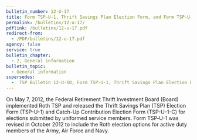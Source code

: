 ```yaml
---
bulletin_number: 12-U-17
title: Form TSP-U-1, Thrift Savings Plan Election Form, and Form TSP-U-1-C, CatchUp Contribution Election Form, Revised for Roth Implementation of Army, Air Force, and Navy
permalink: /bulletins/12-u-17/
pdflink: /bulletins/12-u-17.pdf
redirect-from:
  - /PDF/bulletins/12-u-17.pdf
agency: false
service: true
bulletin_chapter:
  - 2, General information
bulletin_topic:
  - General information
supersedes:
  -  TSP Bulletin 12-U-10, Form TSP-U-1, Thrift Savings Plan Election Form, and Form TSP-U-1-C, Catch-up Contribution Election Form, Revised for Roth Implementation, dated May 7, 2012.
---
```


On May 7, 2012, the Federal Retirement Thrift Investment Board (Board) implemented Roth TSP and released the Thrift Savings Plan (TSP) Election Form (TSP-U-1) and Catch-Up Contribution Election Form (TSP-U-1-C) for elections submitted by uniformed service members. Form TSP‑U-1 was revised in October 2012 to include the Roth election options for active duty members of the Army, Air Force and Navy.

